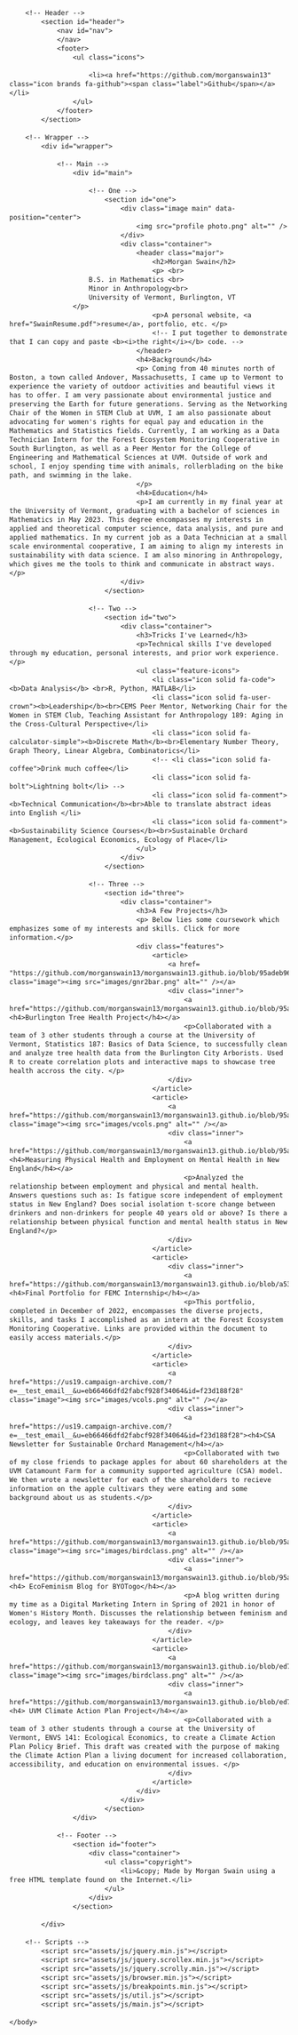 <html>
	<head>
		<title>Morgan Swain</title>
		<meta charset="utf-8" />
		<meta name="viewport" content="width=device-width, initial-scale=1, user-scalable=no" />
		<link rel="stylesheet" href="assets/css/main.css" />
	</head>
	<body class="is-preload">

		<!-- Header -->
			<section id="header">
				<nav id="nav">
				</nav>
				<footer>
					<ul class="icons">

						<li><a href="https://github.com/morganswain13" class="icon brands fa-github"><span class="label">Github</span></a></li>
					</ul>
				</footer>
			</section>

		<!-- Wrapper -->
			<div id="wrapper">

				<!-- Main -->
					<div id="main">

						<!-- One -->
							<section id="one">
								<div class="image main" data-position="center">
									<img src="profile photo.png" alt="" />
								</div>
								<div class="container">
									<header class="major">
										<h2>Morgan Swain</h2>
										<p> <br>
						B.S. in Mathematics <br>
						Minor in Anthropology<br>
						University of Vermont, Burlington, VT
					</p>
										<p>A personal website, <a href="SwainResume.pdf">resume</a>, portfolio, etc. </p> 
										<!-- I put together to demonstrate that I can copy and paste <b><i>the right</i></b> code. -->
									</header>
									<h4>Background</h4>
									<p> Coming from 40 minutes north of Boston, a town called Andover, Massachusetts, I came up to Vermont to experience the variety of outdoor activities and beautiful views it has to offer. I am very passionate about environmental justice and preserving the Earth for future generations. Serving as the Networking Chair of the Women in STEM Club at UVM, I am also passionate about advocating for women's rights for equal pay and education in the Mathematics and Statistics fields. Currently, I am working as a Data Technician Intern for the Forest Ecosystem Monitoring Cooperative in South Burlington, as well as a Peer Mentor for the College of Engineering and Mathematical Sciences at UVM. Outside of work and school, I enjoy spending time with animals, rollerblading on the bike path, and swimming in the lake.  
									</p>
									<h4>Education</h4>
									<p>I am currently in my final year at the University of Vermont, graduating with a bachelor of sciences in Mathematics in May 2023. This degree encompasses my interests in applied and theoretical computer science, data analysis, and pure and applied mathematics. In my current job as a Data Technician at a small scale environmental cooperative, I am aiming to align my interests in sustainability with data science. I am also minoring in Anthropology, which gives me the tools to think and communicate in abstract ways. </p>
								</div>
							</section>

						<!-- Two -->
							<section id="two">
								<div class="container">
									<h3>Tricks I've Learned</h3>
									<p>Technical skills I've developed through my education, personal interests, and prior work experience.</p>
									<ul class="feature-icons">
										<li class="icon solid fa-code"><b>Data Analysis</b> <br>R, Python, MATLAB</li>
										<li class="icon solid fa-user-crown"><b>Leadership</b><br>CEMS Peer Mentor, Networking Chair for the Women in STEM Club, Teaching Assistant for Anthropology 189: Aging in the Cross-Cultural Perspective</li>
										<li class="icon solid fa-calculator-simple"><b>Discrete Math</b><br>Elementary Number Theory, Graph Theory, Linear Algebra, Combinatorics</li>
										<!-- <li class="icon solid fa-coffee">Drink much coffee</li>
										<li class="icon solid fa-bolt">Lightning bolt</li> -->
										<li class="icon solid fa-comment"><b>Technical Communication</b><br>Able to translate abstract ideas into English </li>
										<li class="icon solid fa-comment"><b>Sustainability Science Courses</b><br>Sustainable Orchard Management, Ecological Economics, Ecology of Place</li>
									</ul>
								</div>
							</section>

						<!-- Three -->
							<section id="three">
								<div class="container">
									<h3>A Few Projects</h3>
									<p> Below lies some coursework which emphasizes some of my interests and skills. Click for more information.</p>
									<div class="features">
										<article>
											<a href= "https://github.com/morganswain13/morganswain13.github.io/blob/95adeb96218298b75726651af6e6cf3debd529c8/Burlington%20Tree%20Health%20Project.pdf" class="image"><img src="images/gnr2bar.png" alt="" /></a>
											<div class="inner">
												<a href="https://github.com/morganswain13/morganswain13.github.io/blob/95adeb96218298b75726651af6e6cf3debd529c8/Burlington%20Tree%20Health%20Project.pdf"><h4>Burlington Tree Health Project</h4></a>
												<p>Collaborated with a team of 3 other students through a course at the University of Vermont, Statistics 187: Basics of Data Science, to successfully clean and analyze tree health data from the Burlington City Arborists. Used R to create correlation plots and interactive maps to showcase tree health accross the city. </p>
											</div>
										</article>
										<article>
											<a href="https://github.com/morganswain13/morganswain13.github.io/blob/95adeb96218298b75726651af6e6cf3debd529c8/Physical%20Health%20and%20Employment%20on%20Mental%20Health.Rmd" class="image"><img src="images/vcols.png" alt="" /></a>
											<div class="inner">
												<a href="https://github.com/morganswain13/morganswain13.github.io/blob/95adeb96218298b75726651af6e6cf3debd529c8/Physical%20Health%20and%20Employment%20on%20Mental%20Health.Rmd"><h4>Measuring Physical Health and Employment on Mental Health in New England</h4></a>
												<p>Analyzed the relationship between employment and physical and mental health. Answers questions such as: Is fatigue score independent of employment status in New England? Does social isolation t-score change between drinkers and non-drinkers for people 40 years old or above? Is there a relationship between physical function and mental health status in New England?</p>
											</div>
										</article>
										<article>
											<div class="inner">
												<a href="https://github.com/morganswain13/morganswain13.github.io/blob/a5340797f930564869af6f82b61579256366c879/FEMC%20Final%20Portfolio.pdf"><h4>Final Portfolio for FEMC Internship</h4></a>
												<p>This portfolio, completed in December of 2022, encompasses the diverse projects, skills, and tasks I accomplished as an intern at the Forest Ecosystem Monitoring Cooperative. Links are provided within the document to easily access materials.</p>
											</div>
										</article>
										<article>
											<a href="https://us19.campaign-archive.com/?e=__test_email__&u=eb66466dfd2fabcf928f34064&id=f23d188f28" class="image"><img src="images/vcols.png" alt="" /></a>
											<div class="inner">
												<a href="https://us19.campaign-archive.com/?e=__test_email__&u=eb66466dfd2fabcf928f34064&id=f23d188f28"><h4>CSA Newsletter for Sustainable Orchard Management</h4></a>
												<p>Collaborated with two of my close friends to package apples for about 60 shareholders at the UVM Catamount Farm for a community supported agriculture (CSA) model. We then wrote a newsletter for each of the shareholders to recieve information on the apple cultivars they were eating and some background about us as students.</p>
											</div>
										</article>
										<article>
											<a href="https://github.com/morganswain13/morganswain13.github.io/blob/95adeb96218298b75726651af6e6cf3debd529c8/Blog_%20Ecofeminism.pdf" class="image"><img src="images/birdclass.png" alt="" /></a>
											<div class="inner">
												<a href="https://github.com/morganswain13/morganswain13.github.io/blob/95adeb96218298b75726651af6e6cf3debd529c8/Blog_%20Ecofeminism.pdf"><h4> EcoFeminism Blog for BYOTogo</h4></a>
												<p>A blog written during my time as a Digital Marketing Intern in Spring of 2021 in honor of Women's History Month. Discusses the relationship between feminism and ecology, and leaves key takeaways for the reader. </p>
											</div>
										</article>
										<article>
											<a href="https://github.com/morganswain13/morganswain13.github.io/blob/ed7621cd8d51263c4addf7db6ae537469514b99e/It's%20Alive!%20Policy%20Brief%20Group%207.pdf" class="image"><img src="images/birdclass.png" alt="" /></a>
											<div class="inner">
												<a href="https://github.com/morganswain13/morganswain13.github.io/blob/ed7621cd8d51263c4addf7db6ae537469514b99e/It's%20Alive!%20Policy%20Brief%20Group%207.pdf"><h4> UVM Climate Action Plan Project</h4></a>
												<p>Collaborated with a team of 3 other students through a course at the University of Vermont, ENVS 141: Ecological Economics, to create a Climate Action Plan Policy Brief. This draft was created with the purpose of making the Climate Action Plan a living document for increased collaboration, accessibility, and education on environmental issues. </p>
											</div>
										</article>
									</div>
								</div>
							</section>
					</div>

				<!-- Footer -->
					<section id="footer">
						<div class="container">
							<ul class="copyright">
								<li>&copy; Made by Morgan Swain using a free HTML template found on the Internet.</li>
							</ul>
						</div>
					</section>

			</div>

		<!-- Scripts -->
			<script src="assets/js/jquery.min.js"></script>
			<script src="assets/js/jquery.scrollex.min.js"></script>
			<script src="assets/js/jquery.scrolly.min.js"></script>
			<script src="assets/js/browser.min.js"></script>
			<script src="assets/js/breakpoints.min.js"></script>
			<script src="assets/js/util.js"></script>
			<script src="assets/js/main.js"></script>

	</body>
</html>

